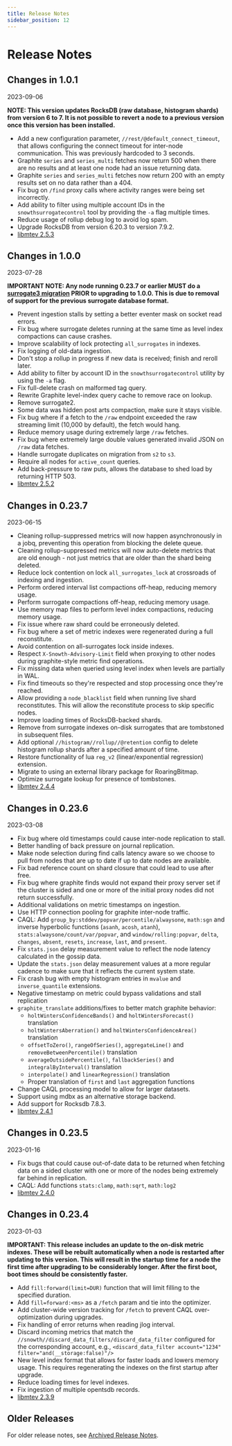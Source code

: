 ```yaml
---
title: Release Notes
sidebar_position: 12
---
```


# Release Notes

## Changes in 1.0.1

2023-09-06

**NOTE: This version updates RocksDB (raw database, histogram shards) from
version 6 to 7. It is not possible to revert a node to a previous version once
this version has been installed.**

 * Add a new configuration parameter, `//rest/@default_connect_timeout`, that
   allows configuring the connect timeout for inter-node communication. This
   was previously hardcoded to 3 seconds.
 * Graphite `series` and `series_multi` fetches now return 500 when there are
   no results and at least one node had an issue returning data.
 * Graphite `series` and `series_multi` fetches now return 200 with an empty
   results set on no data rather than a 404.
 * Fix bug on `/find` proxy calls where activity ranges were being set
   incorrectly.
 * Add ability to filter using multiple account IDs in the
   `snowthsurrogatecontrol` tool by providing the `-a` flag multiple times.
 * Reduce usage of rollup debug log to avoid log spam.
 * Upgrade RocksDB from version 6.20.3 to version 7.9.2.
 * [libmtev 2.5.3](https://github.com/circonus-labs/libmtev/blob/master/ChangeLog.md#253)

## Changes in 1.0.0

2023-07-28

**IMPORTANT NOTE: Any node running 0.23.7 or earlier MUST do a [surrogate3
migration](/irondb/getting-started/configuration#surrogate_database) PRIOR to
upgrading to 1.0.0. This is due to removal of support for the previous
surrogate database format.**

 * Prevent ingestion stalls by setting a better eventer mask on socket read
   errors.
 * Fix bug where surrogate deletes running at the same time as level index
   compactions can cause crashes.
 * Improve scalability of lock protecting `all_surrogates` in indexes.
 * Fix logging of old-data ingestion.
 * Don't stop a rollup in progress if new data is received; finish and reroll
   later.
 * Add ability to filter by account ID in the `snowthsurrogatecontrol` utility
   by using the `-a` flag.
 * Fix full-delete crash on malformed tag query.
 * Rewrite Graphite level-index query cache to remove race on lookup.
 * Remove surrogate2.
 * Some data was hidden post arts compaction, make sure it stays visible.
 * Fix bug where if a fetch to the `/raw` endpoint exceeded the raw streaming
   limit (10,000 by default), the fetch would hang.
 * Reduce memory usage during extremely large `/raw` fetches.
 * Fix bug where extremely large double values generated invalid JSON on `/raw`
   data fetches.
 * Handle surrogate duplicates on migration from `s2` to `s3`.
 * Require all nodes for `active_count` queries.
 * Add back-pressure to raw puts, allows the database to shed load by returning
   HTTP 503.
 * [libmtev 2.5.2](https://github.com/circonus-labs/libmtev/blob/master/ChangeLog.md#252)

## Changes in 0.23.7

2023-06-15

 * Cleaning rollup-suppressed metrics will now happen asynchronously in a jobq,
   preventing this operation from blocking the delete queue.
 * Cleaning rollup-suppressed metrics will now auto-delete metrics that are old
   enough - not just metrics that are older than the shard being deleted.
 * Reduce lock contention on lock `all_surrogates_lock` at crossroads of
   indexing and ingestion.
 * Perform ordered interval list compactions off-heap, reducing memory usage.
 * Perform surrogate compactions off-heap, reducing memory usage.
 * Use memory map files to perform level index compactions, reducing memory
   usage.
 * Fix issue where raw shard could be erroneously deleted.
 * Fix bug where a set of metric indexes were regenerated during a full reconstitute.
 * Avoid contention on all-surrogates lock inside indexes.
 * Respect `X-Snowth-Advisory-Limit` field when proxying to other nodes during
   graphite-style metric find operations.
 * Fix missing data when queried using level index when levels are partially in
   WAL.
 * Fix find timeouts so they're respected and stop processing once they're reached.
 * Allow providing a `node_blacklist` field when running live shard reconstitutes. This
   will allow the reconstitute process to skip specific nodes.
 * Improve loading times of RocksDB-backed shards.
 * Remove from surrogate indexes on-disk surrogates that are tombstoned in
   subsequent files.
 * Add optional `//histogram//rollup//@retention` config to delete histogram rollup
   shards after a specified amount of time.
 * Restore functionality of lua `reg_v2` (linear/exponential regression)
   extension.
 * Migrate to using an external library package for RoaringBitmap.
 * Optimize surrogate lookup for presence of tombstones.
 * [libmtev 2.4.4](https://github.com/circonus-labs/libmtev/blob/master/ChangeLog.md#244)

## Changes in 0.23.6

2023-03-08

 * Fix bug where old timestamps could cause inter-node replication to stall.
 * Better handling of back pressure on journal replication.
 * Make node selection during find calls latency aware so we choose to pull from nodes
   that are up to date if up to date nodes are available.
 * Fix bad reference count on shard closure that could lead to use after free.
 * Fix bug where graphite finds would not expand their proxy server set if the cluster is
   sided and one or more of the initial proxy nodes did not return successfully.
 * Additional validations on metric timestamps on ingestion.
 * Use HTTP connection pooling for graphite inter-node traffic.
 * CAQL: Add `group_by:stddev/popvar/percentile/alwaysone`, `math:sgn` and inverse hyperbolic functions
   (`asanh`, `acosh`, `atanh`), `stats:alwaysone/count/var/popvar`, and `window/rolling:popvar`, `delta`,
   `changes`, `absent`, `resets`, `increase`, `last`, and `present`.
 * Fix `stats.json` delay measurement value to reflect the node latency calculated in the gossip
   data.
 * Update the `stats.json` delay measurement values at a more regular cadence to make sure that
   it reflects the current system state.
 * Fix crash bug with empty histogram entries in `mvalue` and `inverse_quantile` extensions.
 * Negative timestamp on metric could bypass validations and stall replication
 * `graphite_translate` additions/fixes to better match graphite behavior:
   * `holtWintersConfidenceBands()` and `holtWintersForecast()` translation
   * `holtWintersAberration()` and `holtWintersConfidenceArea()` translation
   * `offsetToZero()`, `rangeOfSeries()`, `aggregateLine()` and `removeBetweenPercentile()` translation
   * `averageOutsidePercentile()`, `fallbackSeries()` and `integralByInterval()` translation
   * `interpolate()` and `linearRegression()` translation
   * Proper translation of `first` and `last` aggregation functions
 * Change CAQL processing model to allow for larger datasets.
 * Support using mdbx as an alternative storage backend.
 * Add support for Rocksdb 7.8.3.
 * [libmtev 2.4.1](https://github.com/circonus-labs/libmtev/blob/master/ChangeLog.md#241)

## Changes in 0.23.5

2023-01-16

 * Fix bugs that could cause out-of-date data to be returned when fetching data on a sided cluster
   with one or more of the nodes being extremely far behind in replication.
 * CAQL: Add functions `stats:clamp`, `math:sqrt`, `math:log2`
 * [libmtev 2.4.0](https://github.com/circonus-labs/libmtev/blob/master/ChangeLog.md#240)

## Changes in 0.23.4

2023-01-03

 **IMPORTANT: This release includes an update to the on-disk metric indexes. These
   will be rebuilt automatically when a node is restarted after updating to this version.
   This will result in the startup time for a node the first time after upgrading to be
   considerably longer. After the first boot, boot times should be consistently faster.**

 * Add `fill:forward(limit=DUR)` function that will limit filling to the specified duration.
 * Add `fill=forward:<ms>` as a `/fetch` param and tie into the optimizer.
 * Add cluster-wide version tracking for `/fetch` to prevent CAQL over-optimization during upgrades.
 * Fix handling of error returns when reading jlog interval.
 * Discard incoming metrics that match the `//snowth//discard_data_filters/discard_data_filter` configured
   for the corresponding account, e.g., `<discard_data_filter account="1234" filter="and(__storage:false)"/>`
 * New level index format that allows for faster loads and lowers memory usage.  This requires regenerating the indexes
   on the first startup after upgrade.
 * Reduce loading times for level indexes.
 * Fix ingestion of multiple opentsdb records.
 * [libmtev 2.3.9](https://github.com/circonus-labs/libmtev/blob/master/ChangeLog.md#239)

## Older Releases

For older release notes, see [Archived Release Notes](/irondb/release-notes-archive).
